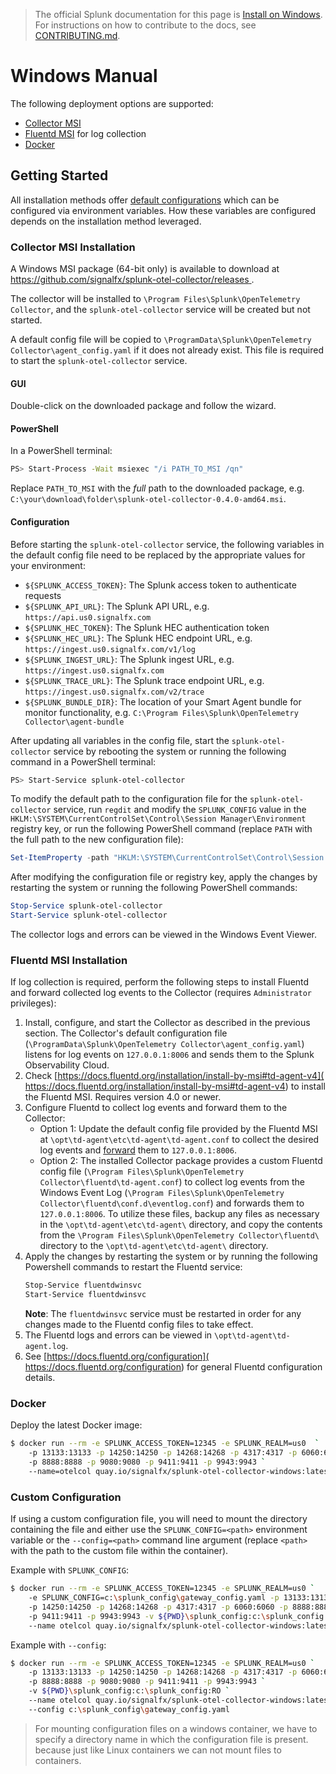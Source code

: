 > The official Splunk documentation for this page is [Install on Windows](https://docs.splunk.com/Observability/gdi/opentelemetry/install-windows.html). For instructions on how to contribute to the docs, see [CONTRIBUTING.md](../CONTRIBUTING#documentation.md).

# Windows Manual

The following deployment options are supported:

- [Collector MSI](#collector-msi-installation)
- [Fluentd MSI](#fluentd-msi-installation) for log collection
- [Docker](#docker)

## Getting Started

All installation methods offer [default
configurations](https://github.com/signalfx/splunk-otel-collector/blob/main/cmd/otelcol/config/collector)
which can be configured via environment variables. How these variables are
configured depends on the installation method leveraged.

### Collector MSI Installation

A Windows MSI package (64-bit only) is available to download at
[https://github.com/signalfx/splunk-otel-collector/releases
](https://github.com/signalfx/splunk-otel-collector/releases).

The collector will be installed to
`\Program Files\Splunk\OpenTelemetry Collector`, and the
`splunk-otel-collector` service will be created but not started.

A default config file will be copied to
`\ProgramData\Splunk\OpenTelemetry Collector\agent_config.yaml` if it does not
already exist.  This file is required to start the `splunk-otel-collector`
service.

#### GUI

Double-click on the downloaded package and follow the wizard.

#### PowerShell

In a PowerShell terminal:

```sh
PS> Start-Process -Wait msiexec "/i PATH_TO_MSI /qn"
```

Replace `PATH_TO_MSI` with the *full* path to the downloaded package, e.g.
`C:\your\download\folder\splunk-otel-collector-0.4.0-amd64.msi`.

#### Configuration

Before starting the `splunk-otel-collector` service, the following variables
in the default config file need to be replaced by the appropriate values for
your environment:

- `${SPLUNK_ACCESS_TOKEN}`: The Splunk access token to authenticate requests
- `${SPLUNK_API_URL}`: The Splunk API URL, e.g. `https://api.us0.signalfx.com`
- `${SPLUNK_HEC_TOKEN}`: The Splunk HEC authentication token
- `${SPLUNK_HEC_URL}`: The Splunk HEC endpoint URL, e.g. `https://ingest.us0.signalfx.com/v1/log`
- `${SPLUNK_INGEST_URL}`: The Splunk ingest URL, e.g. `https://ingest.us0.signalfx.com`
- `${SPLUNK_TRACE_URL}`: The Splunk trace endpoint URL, e.g. `https://ingest.us0.signalfx.com/v2/trace`
- `${SPLUNK_BUNDLE_DIR}`: The location of your Smart Agent bundle for monitor functionality, e.g. `C:\Program Files\Splunk\OpenTelemetry Collector\agent-bundle`

After updating all variables in the config file, start the
`splunk-otel-collector` service by rebooting the system or running the
following command in a PowerShell terminal:

```sh
PS> Start-Service splunk-otel-collector
```

To modify the default path to the configuration file for the
`splunk-otel-collector` service, run `regdit` and modify the `SPLUNK_CONFIG`
value in the
`HKLM:\SYSTEM\CurrentControlSet\Control\Session Manager\Environment`
registry key, or run the following PowerShell command (replace `PATH` with the
full path to the new configuration file):

```powershell
Set-ItemProperty -path "HKLM:\SYSTEM\CurrentControlSet\Control\Session Manager\Environment" -name "SPLUNK_CONFIG" -value "PATH"
```

After modifying the configuration file or registry key, apply the changes by
restarting the system or running the following PowerShell commands:

```powershell
Stop-Service splunk-otel-collector
Start-Service splunk-otel-collector
```

The collector logs and errors can be viewed in the Windows Event Viewer.

### Fluentd MSI Installation

If log collection is required, perform the following steps to install Fluentd
and forward collected log events to the Collector (requires `Administrator`
privileges):

1. Install, configure, and start the Collector as described in the previous
   section.  The Collector's default configuration file
   (`\ProgramData\Splunk\OpenTelemetry Collector\agent_config.yaml`) listens
   for log events on `127.0.0.1:8006` and sends them to the Splunk
   Observability Cloud.
1. Check [https://docs.fluentd.org/installation/install-by-msi#td-agent-v4](
   https://docs.fluentd.org/installation/install-by-msi#td-agent-v4) to install
   the Fluentd MSI.  Requires version 4.0 or newer.
1. Configure Fluentd to collect log events and forward them to the Collector:
   - Option 1: Update the default config file provided by the Fluentd MSI at
     `\opt\td-agent\etc\td-agent\td-agent.conf` to collect the desired log
     events and [forward](https://docs.fluentd.org/output/forward) them to
     `127.0.0.1:8006`.
   - Option 2: The installed Collector package provides a custom Fluentd config
     file
     (`\Program Files\Splunk\OpenTelemetry Collector\fluentd\td-agent.conf`) to
     collect log events from the Windows Event Log
     (`\Program Files\Splunk\OpenTelemetry Collector\fluentd\conf.d\eventlog.conf`)
     and forwards them to `127.0.0.1:8006`.  To utilize these files, backup any
     files as necessary in the `\opt\td-agent\etc\td-agent\` directory, and
     copy the contents from the
     `\Program Files\Splunk\OpenTelemetry Collector\fluentd\` directory to the
     `\opt\td-agent\etc\td-agent\` directory.
1. Apply the changes by restarting the system or by running the following
   Powershell commands to restart the Fluentd service:
   ```sh
   Stop-Service fluentdwinsvc
   Start-Service fluentdwinsvc
   ```
   **Note**: The `fluentdwinsvc` service must be restarted in order for any
   changes made to the Fluentd config files to take effect.
1. The Fluentd logs and errors can be viewed in `\opt\td-agent\td-agent.log`.
1. See [https://docs.fluentd.org/configuration](
   https://docs.fluentd.org/configuration) for general Fluentd configuration
   details.

### Docker

Deploy the latest Docker image:

```bash
$ docker run --rm -e SPLUNK_ACCESS_TOKEN=12345 -e SPLUNK_REALM=us0  `
	-p 13133:13133 -p 14250:14250 -p 14268:14268 -p 4317:4317 -p 6060:6060  `
	-p 8888:8888 -p 9080:9080 -p 9411:9411 -p 9943:9943 `
	--name=otelcol quay.io/signalfx/splunk-otel-collector-windows:latest
```
### Custom Configuration

If using a custom configuration file, you will need to mount the directory containing the file and either use the `SPLUNK_CONFIG=<path>` environment variable or the `--config=<path>` command line argument (replace `<path>` with the path to the custom file within the container).

Example with `SPLUNK_CONFIG`:

```bash
$ docker run --rm -e SPLUNK_ACCESS_TOKEN=12345 -e SPLUNK_REALM=us0 `
	-e SPLUNK_CONFIG=c:\splunk_config\gateway_config.yaml -p 13133:13133  `
	-p 14250:14250 -p 14268:14268 -p 4317:4317 -p 6060:6060 -p 8888:8888 -p 9080:9080 `
	-p 9411:9411 -p 9943:9943 -v ${PWD}\splunk_config:c:\splunk_config:RO `
	--name otelcol quay.io/signalfx/splunk-otel-collector-windows:latest
```

Example with `--config`:

```bash
$ docker run --rm -e SPLUNK_ACCESS_TOKEN=12345 -e SPLUNK_REALM=us0 `
    -p 13133:13133 -p 14250:14250 -p 14268:14268 -p 4317:4317 -p 6060:6060 `
    -p 8888:8888 -p 9080:9080 -p 9411:9411 -p 9943:9943 `
    -v ${PWD}\splunk_config:c:\splunk_config:RO `
    --name otelcol quay.io/signalfx/splunk-otel-collector-windows:latest `
    --config c:\splunk_config\gateway_config.yaml 
```

> For mounting configuration files on a windows container, we have to specify a directory name in which the configuration file is present. because just like Linux containers we can not mount files to containers.
